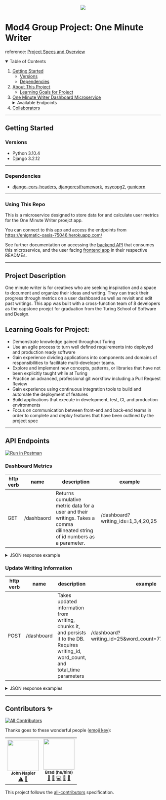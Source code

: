 <p align="center">
  <img src="https://user-images.githubusercontent.com/88853324/161361762-58350194-9b14-47b0-afc2-48632ef04d51.png">
</p>


# Mod4 Group Project: One Minute Writer

reference: [Project Specs and Overview](https://mod4.turing.edu/projects/capstone/expectations.html)

<details open="open">
  <summary>Table of Contents</summary>
  <ol>
    <li>
      <a href="#getting-started">Getting Started</a>
      <ul>
        <li><a href="#versions">Versions</a></li>
        <li><a href="#dependencies">Dependencies</a></li>
        </li>
    </li>
    </ul>
    <li>
      <a href="#project-description">About This Project</a>
      <ul>
        <li><a href="#learning-goals-for-project">Learning Goals for Project</a></li>
      </ul>
    </li>
    <li>
      <a href="#api-endpoints">One Minute Writer Dashboard Microservice</a>
      <details>
        <summary>Available Endpoints</summary>
        <ul>
          <li><a href="#dashboard-metrics">Dashboard Metrics</a></li>
          <li><a href="#update-writing-information">Update Writing Information</a></li>
        </ul>
      </details>
    </li>
    <li><a href="#collaborators">Collaborators</a></li>
  </ol>
</details>

----------

## Getting Started

### Versions

- Python 3.10.4
- Django 3.2.12

----------

### Dependencies

- [django-cors-headers](https://pypi.org/project/django-cors-headers/), [djangorestframework](https://www.django-rest-framework.org/), [psycopg2](https://pypi.org/project/psycopg2/), [gunicorn](https://docs.gunicorn.org/en/stable/run.html)

----------

### Using This Repo
This is a microservice designed to store data for and calculate user metrics for the One Minute Writer proejct app.

You can connect to this app and access the endpoints from https://enigmatic-oasis-75046.herokuapp.com/

See further documentation on accessing the [backend API](https://github.com/one-minute-writer/one_minute_writer_be) that consumes this microservice, and the user facing [frontend app](https://github.com/one-minute-writer/one_minute_writer_fe) in their respective READMEs.

----------

## Project Description

One minute writer is for creatives who are seeking inspiration and a space to document and organize their ideas and writing. They can track their progress through metrics on a user dashboard as well as revisit and edit past writings. This app was built with a cross-function team of 8 developers as the capstone proejct for graduation from the Turing School of Software and Design.

## Learning Goals for Project:

- Demonstrate knowledge gained throughout Turing
- Use an agile process to turn well defined requirements into deployed and production ready software
- Gain experience dividing applications into components and domains of responsibilities to facilitate multi-developer teams.
- Explore and implement new concepts, patterns, or libraries that have not been explicitly taught while at Turing
- Practice an advanced, professional git workflow including a Pull Request Review
- Gain experience using continuous integration tools to build and automate the deployment of features
- Build applications that execute in development, test, CI, and production environments
- Focus on communication between front-end and back-end teams in order to complete and deploy features that have been outlined by the project spec

----------

## API Endpoints

[![Run in Postman](https://run.pstmn.io/button.svg)](https://app.getpostman.com/run-collection/6ccbdf83841f027b6c7a?action=collection%2Fimport)

###  Dashboard Metrics

| http verb | name | description | example |
| --- | --- | --- | --- |
| GET | /dashbaord | Returns cumulative metric data for a user and their writings. Takes a comma dilineated string of id numbers as a parameter. | /dashboard?writing_ids=1,3,4,20,25 |

<details>
    <summary> JSON response example </summary>

Dashboard Metrics by User Writing IDs:
```json
  {
    "total_words_all_time": 24343,
    "total_time_all_time": 79733,
    "average_words_per_minute": 18
  }
  
```
  
</details>

### Update Writing Information

| http verb | name | description | example |
| --- | --- | --- | --- |
| POST | /dashboard| Takes updated information from writing, chunks it, and persists it to the DB. Requires writing_id, word_count, and total_time parameters | /dashboard?writing_id=25&word_count=77&total_time=190 |

<details>
  <summary> JSON response examples </summary>

Returns the object that was persisted to the databse whether newly created or updated:
```json
  {
    "writing_id": 25,
    "word_count": 27,
    "time_spent": 90,
    "created_at": "2022-03-29T14:29:42.296526-06:00"
  }

```

</details>

----------

## Contributors ✨ 

<!-- ALL-CONTRIBUTORS-BADGE:START - Do not remove or modify this section -->
[![All Contributors](https://img.shields.io/badge/all_contributors-2-orange.svg?style=flat-square)](#contributors-)
<!-- ALL-CONTRIBUTORS-BADGE:END -->
Thanks goes to these wonderful people ([emoji key](https://allcontributors.org/docs/en/emoji-key)):

<!-- ALL-CONTRIBUTORS-LIST:START - Do not remove or modify this section -->
<!-- prettier-ignore-start -->
<!-- markdownlint-disable -->
<table>
  <tr>
    <td align="center"><a href="https://github.com/JCNapier"><img src="https://avatars.githubusercontent.com/u/81737385?v=4?s=100" width="100px;" alt=""/><br /><sub><b>John Napier</b></sub></a><br /><a href="https://github.com/one-minute-writer/one_minute_writer_dashboard/commits?author=JCNapier" title="Tests">⚠️</a> <a href="https://github.com/one-minute-writer/one_minute_writer_dashboard/pulls?q=is%3Apr+reviewed-by%3AJCNapier" title="Reviewed Pull Requests">👀</a></td>
    <td align="center"><a href="https://github.com/jbreit88"><img src="https://avatars.githubusercontent.com/u/88853324?v=4?s=100" width="100px;" alt=""/><br /><sub><b>Brad (he/him)</b></sub></a><br /><a href="https://github.com/one-minute-writer/one_minute_writer_dashboard/pulls?q=is%3Apr+reviewed-by%3Ajbreit88" title="Reviewed Pull Requests">👀</a> <a href="https://github.com/one-minute-writer/one_minute_writer_dashboard/commits?author=jbreit88" title="Documentation">📖</a> <a href="https://github.com/one-minute-writer/one_minute_writer_dashboard/commits?author=jbreit88" title="Code">💻</a> <a href="#ideas-jbreit88" title="Ideas, Planning, & Feedback">🤔</a> <a href="#design-jbreit88" title="Design">🎨</a></td>
  </tr>
</table>

<!-- markdownlint-restore -->
<!-- prettier-ignore-end -->

<!-- ALL-CONTRIBUTORS-LIST:END -->
This project follows the [all-contributors](https://github.com/all-contributors/all-contributors) specification.
